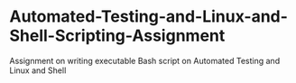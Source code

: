 # Automated-Testing-and-Linux-and-Shell-Scripting-Assignment
Assignment on writing executable Bash script on Automated Testing and Linux and Shell
